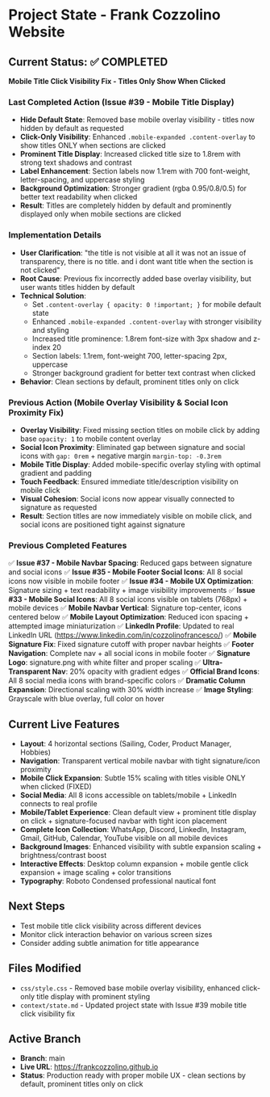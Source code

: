 # Project State - Frank Cozzolino Website

## Current Status: ✅ COMPLETED  
**Mobile Title Click Visibility Fix - Titles Only Show When Clicked**

### Last Completed Action (Issue #39 - Mobile Title Display)
- **Hide Default State**: Removed base mobile overlay visibility - titles now hidden by default as requested
- **Click-Only Visibility**: Enhanced `.mobile-expanded .content-overlay` to show titles ONLY when sections are clicked
- **Prominent Title Display**: Increased clicked title size to 1.8rem with strong text shadows and contrast
- **Label Enhancement**: Section labels now 1.1rem with 700 font-weight, letter-spacing, and uppercase styling
- **Background Optimization**: Stronger gradient (rgba 0.95/0.8/0.5) for better text readability when clicked
- **Result**: Titles are completely hidden by default and prominently displayed only when mobile sections are clicked

### Implementation Details
- **User Clarification**: "the title is not visible at all it was not an issue of transparency, there is no title. and i dont want title when the section is not clicked"
- **Root Cause**: Previous fix incorrectly added base overlay visibility, but user wants titles hidden by default
- **Technical Solution**:
  - Set `.content-overlay { opacity: 0 !important; }` for mobile default state
  - Enhanced `.mobile-expanded .content-overlay` with stronger visibility and styling
  - Increased title prominence: 1.8rem font-size with 3px shadow and z-index 20
  - Section labels: 1.1rem, font-weight 700, letter-spacing 2px, uppercase
  - Stronger background gradient for better text contrast when clicked
- **Behavior**: Clean sections by default, prominent titles only on click

### Previous Action (Mobile Overlay Visibility & Social Icon Proximity Fix)
- **Overlay Visibility**: Fixed missing section titles on mobile click by adding base `opacity: 1` to mobile content overlay
- **Social Icon Proximity**: Eliminated gap between signature and social icons with `gap: 0rem` + negative margin `margin-top: -0.3rem`
- **Mobile Title Display**: Added mobile-specific overlay styling with optimal gradient and padding
- **Touch Feedback**: Ensured immediate title/description visibility on mobile click
- **Visual Cohesion**: Social icons now appear visually connected to signature as requested
- **Result**: Section titles are now immediately visible on mobile click, and social icons are positioned tight against signature

### Previous Completed Features
✅ **Issue #37 - Mobile Navbar Spacing**: Reduced gaps between signature and social icons
✅ **Issue #35 - Mobile Footer Social Icons**: All 8 social icons now visible in mobile footer
✅ **Issue #34 - Mobile UX Optimization**: Signature sizing + text readability + image visibility improvements
✅ **Issue #33 - Mobile Social Icons**: All 8 social icons visible on tablets (768px) + mobile devices
✅ **Mobile Navbar Vertical**: Signature top-center, icons centered below
✅ **Mobile Layout Optimization**: Reduced icon spacing + attempted image miniaturization
✅ **LinkedIn Profile**: Updated to real LinkedIn URL (https://www.linkedin.com/in/cozzolinofrancesco/)
✅ **Mobile Signature Fix**: Fixed signature cutoff with proper navbar heights
✅ **Footer Navigation**: Complete nav + all social icons in mobile footer
✅ **Signature Logo**: signature.png with white filter and proper scaling
✅ **Ultra-Transparent Nav**: 20% opacity with gradient edges
✅ **Official Brand Icons**: All 8 social media icons with brand-specific colors
✅ **Dramatic Column Expansion**: Directional scaling with 30% width increase
✅ **Image Styling**: Grayscale with blue overlay, full color on hover

## Current Live Features
- **Layout**: 4 horizontal sections (Sailing, Coder, Product Manager, Hobbies)
- **Navigation**: Transparent vertical mobile navbar with tight signature/icon proximity
- **Mobile Click Expansion**: Subtle 15% scaling with titles visible ONLY when clicked (FIXED)
- **Social Media**: All 8 icons accessible on tablets/mobile + LinkedIn connects to real profile
- **Mobile/Tablet Experience**: Clean default view + prominent title display on click + signature-focused navbar with tight icon placement
- **Complete Icon Collection**: WhatsApp, Discord, LinkedIn, Instagram, Gmail, GitHub, Calendar, YouTube visible on all mobile devices
- **Background Images**: Enhanced visibility with subtle expansion scaling + brightness/contrast boost
- **Interactive Effects**: Desktop column expansion + mobile gentle click expansion + image scaling + color transitions
- **Typography**: Roboto Condensed professional nautical font

## Next Steps
- Test mobile title click visibility across different devices
- Monitor click interaction behavior on various screen sizes
- Consider adding subtle animation for title appearance

## Files Modified
- `css/style.css` - Removed base mobile overlay visibility, enhanced click-only title display with prominent styling
- `context/state.md` - Updated project state with Issue #39 mobile title click visibility fix

## Active Branch
- **Branch**: main
- **Live URL**: https://frankcozzolino.github.io  
- **Status**: Production ready with proper mobile UX - clean sections by default, prominent titles only on click